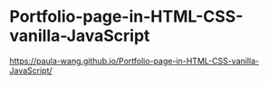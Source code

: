 # Portfolio-page-in-HTML-CSS-vanilla-JavaScript
https://paula-wang.github.io/Portfolio-page-in-HTML-CSS-vanilla-JavaScript/ 
